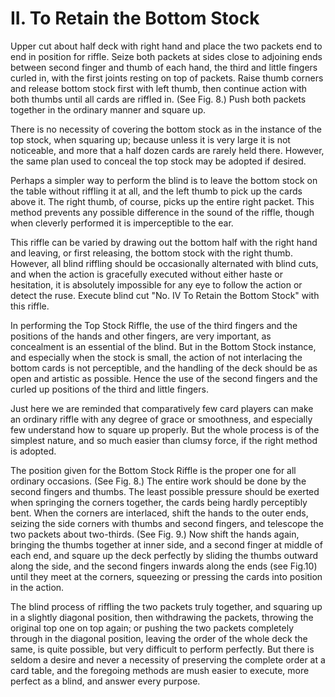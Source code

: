 # II. To Retain the Bottom Stock

Upper cut about half deck with right hand and place the two packets end to end in position for riffle. Seize both packets at sides close to adjoining ends between second finger and thumb of each hand, the third and little fingers curled in, with the first joints resting on top of packets. Raise thumb corners and release bottom stock first with left thumb, then continue action with both thumbs until all cards are riffled in. \(See Fig. 8.\) Push both packets together in the ordinary manner and square up.

There is no necessity of covering the bottom stock as in the instance of the top stock, when squaring up; because unless it is very large it is not noticeable, and more that a half dozen cards are rarely held there. However, the same plan used to conceal the top stock may be adopted if desired.

Perhaps a simpler way to perform the blind is to leave the bottom stock on the table without riffling it at all, and the left thumb to pick up the cards above it. The right thumb, of course, picks up the entire right packet. This method prevents any possible difference in the sound of the riffle, though when cleverly performed it is imperceptible to the ear.

This riffle can be varied by drawing out the bottom half with the right hand and leaving, or first releasing, the bottom stock with the right thumb. However, all blind riffling should be occasionally alternated with blind cuts, and when the action is gracefully executed without either haste or hesitation, it is absolutely impossible for any eye to follow the action or detect the ruse. Execute blind cut "No. IV To Retain the Bottom Stock" with this riffle.

In performing the Top Stock Riffle, the use of the third fingers and the positions of the hands and other fingers, are very important, as concealment is an essential of the blind. But in the Bottom Stock instance, and especially when the stock is small, the action of not interlacing the bottom cards is not perceptible, and the handling of the deck should be as open and artistic as possible. Hence the use of the second fingers and the curled up positions of the third and little fingers.

Just here we are reminded that comparatively few card players can make an ordinary riffle with any degree of grace or smoothness, and especially few understand how to square up properly. But the whole process is of the simplest nature, and so much easier than clumsy force, if the right method is adopted.

The position given for the Bottom Stock Riffle is the proper one for all ordinary occasions. \(See Fig. 8.\) The entire work should be done by the second fingers and thumbs. The least possible pressure should be exerted when springing the corners together, the cards being hardly perceptibly bent. When the corners are interlaced, shift the hands to the outer ends, seizing the side corners with thumbs and second fingers, and telescope the two packets about two-thirds. \(See Fig. 9.\) Now shift the hands again, bringing the thumbs together at inner side, and a second finger at middle of each end, and square up the deck perfectly by sliding the thumbs outward along the side, and the second fingers inwards along the ends \(see Fig.10\) until they meet at the corners, squeezing or pressing the cards into position in the action.

The blind process of riffling the two packets truly together, and squaring up in a slightly diagonal position, then withdrawing the packets, throwing the original top one on top again; or pushing the two packets completely through in the diagonal position, leaving the order of the whole deck the same, is quite possible, but very difficult to perform perfectly. But there is seldom a desire and never a necessity of preserving the complete order at a card table, and the foregoing methods are mush easier to execute, more perfect as a blind, and answer every purpose.

